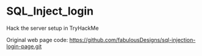 # SQL_Inject_login

Hack the server setup in TryHackMe

Original web page code: https://github.com/fabulousDesigns/sql-injection-login-page.git